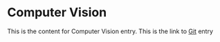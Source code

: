 # Computer Vision

This is the content for Computer Vision entry. This is the link to [Git](/entry/Git) entry